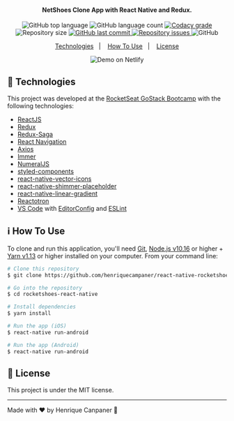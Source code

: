 <h4 align="center">
  NetShoes Clone App with React Native and Redux.
</h4>
<p align="center">
  <img alt="GitHub top language" src="https://img.shields.io/github/languages/top/lukemorales/rocketshoes-react-native.svg">

  <img alt="GitHub language count" src="https://img.shields.io/github/languages/count/lukemorales/rocketshoes-react-native.svg">

  <a href="https://www.codacy.com/app/lukemorales/rocketshoes-react-native?utm_source=github.com&amp;utm_medium=referral&amp;utm_content=lukemorales/rocketshoes-react-native&amp;utm_campaign=Badge_Grade">
    <img alt="Codacy grade" src="https://img.shields.io/codacy/grade/e4cc1482460841bdaa99c2e75e01f0bc.svg">
  </a>

  <img alt="Repository size" src="https://img.shields.io/github/repo-size/lukemorales/rocketshoes-react-native.svg">
  <a href="https://github.com/lukemorales/rocketshoes-react-native/commits/master">
    <img alt="GitHub last commit" src="https://img.shields.io/github/last-commit/lukemorales/rocketshoes-react-native.svg">
  </a>

  <a href="https://github.com/lukemorales/rocketshoes-react-native/issues">
    <img alt="Repository issues" src="https://img.shields.io/github/issues/lukemorales/rocketshoes-react-native.svg">
  </a>

  <img alt="GitHub" src="https://img.shields.io/github/license/lukemorales/rocketshoes-react-native.svg">
</p>

<p align="center">
  <a href="#rocket-technologies">Technologies</a>&nbsp;&nbsp;&nbsp;|&nbsp;&nbsp;&nbsp;
  <a href="#information_source-how-to-use">How To Use</a>&nbsp;&nbsp;&nbsp;|&nbsp;&nbsp;&nbsp;
  <a href="#memo-license">License</a>
</p>


<p align="center">
  <img alt="Demo on Netlify" src="https://res.cloudinary.com/lukemorales/image/upload/v1563425600/readme_logos/rocketshoes-native_gsjofr.gif">
</p>

## :rocket: Technologies

This project was developed at the [RocketSeat GoStack Bootcamp](https://rocketseat.com.br/bootcamp) with the following technologies:

-  [ReactJS](https://reactjs.org/)
-  [Redux](https://redux.js.org/)
-  [Redux-Saga](https://redux-saga.js.org/)
-  [React Navigation](https://reactnavigation.org/)
-  [Axios](https://github.com/axios/axios)
-  [Immer](https://github.com/immerjs/immer)
-  [NumeralJS](http://numeraljs.com/)
-  [styled-components](https://www.styled-components.com/)
-  [react-native-vector-icons](https://github.com/oblador/react-native-vector-icons)
-  [react-native-shimmer-placeholder](https://github.com/tomzaku/react-native-shimmer-placeholder)
-  [react-native-linear-gradient](https://github.com/react-native-community/react-native-linear-gradient)
-  [Reactotron](https://infinite.red/reactotron)
-  [VS Code][vc] with [EditorConfig][vceditconfig] and [ESLint][vceslint]

## :information_source: How To Use

To clone and run this application, you'll need [Git](https://git-scm.com), [Node.js v10.16][nodejs] or higher + [Yarn v1.13][yarn] or higher installed on your computer. From your command line:

```bash
# Clone this repository
$ git clone https://github.com/henriquecampaner/react-native-rocketshoes

# Go into the repository
$ cd rocketshoes-react-native

# Install dependencies
$ yarn install

# Run the app (iOS)
$ react-native run-android

# Run the app (Android)
$ react-native run-android
```

## :memo: License
This project is under the MIT license.

---

Made with ♥ by Henrique Canpaner :wave:

[nodejs]: https://nodejs.org/
[yarn]: https://yarnpkg.com/
[vc]: https://code.visualstudio.com/
[vceditconfig]: https://marketplace.visualstudio.com/items?itemName=EditorConfig.EditorConfig
[vceslint]: https://marketplace.visualstudio.com/items?itemName=dbaeumer.vscode-eslint
 